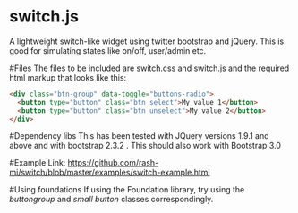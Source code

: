 switch.js
======

A lightweight switch-like widget using twitter bootstrap and jQuery. This is good for simulating states like on/off, user/admin etc.

#Files
The files to be included are switch.css and switch.js and the required html markup that looks like this:

```html
<div class="btn-group" data-toggle="buttons-radio">
  <button type="button" class="btn select">My value 1</button>
  <button type="button" class="btn unselect">My value 2</button>
</div>
```

#Dependency libs
This has been tested with JQuery versions 1.9.1 and above and with bootstrap 2.3.2 . This should also work with Bootstrap 3.0


#Example
Link: https://github.com/rash-mi/switch/blob/master/examples/switch-example.html


#Using foundations
If using the Foundation library, try using the <i>buttongroup</i> and <i>small button</i> classes correspondingly.
 